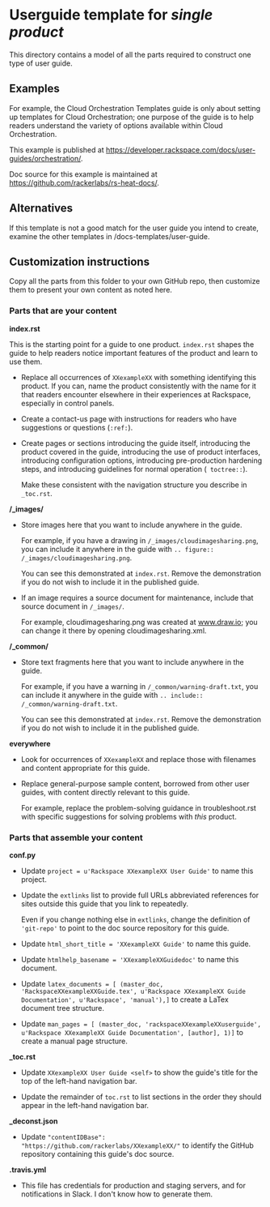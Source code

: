 Userguide template for *single product*
=======================================
This directory contains a model of all the parts required
to construct one type of user guide.

Examples
--------
For example, the Cloud Orchestration Templates guide is only about
setting up templates for Cloud Orchestration;
one purpose of the guide is to help readers understand
the variety of options available within Cloud Orchestration.

This example is published at
https://developer.rackspace.com/docs/user-guides/orchestration/.

Doc source for this example is maintained at
https://github.com/rackerlabs/rs-heat-docs/.

Alternatives
------------
If this template is not a good match for the user guide you intend to create,
examine the other templates in /docs-templates/user-guide.

Customization instructions
--------------------------
Copy all the parts from this folder to your own GitHub repo,
then customize them to present your own content as noted here.

### Parts that are your content

**index.rst**

This is the starting point for a guide to
one product.
``index.rst`` shapes the guide
to help readers notice
important features of the product and learn to use them.

- Replace all occurrences of ``XXexampleXX``
  with something identifying this
  product.
  If you can, name the product consistently with the name for it that
  readers encounter elsewhere in their experiences at Rackspace,
  especially in control panels.

- Create a contact-us page with instructions for readers
  who have suggestions or questions (``:ref:``).

- Create pages or sections
  introducing the guide itself,
  introducing the product covered in the guide,
  introducing the use of product interfaces,
  introducing configuration options,
  introducing pre-production hardening steps,
  and introducing guidelines for normal operation (`` toctree::``).

  Make these consistent with the navigation structure you describe
  in ``_toc.rst``.

**/_images/**

- Store images here that you want to include anywhere
  in the guide.

  For example, if you have a drawing in ``/_images/cloudimagesharing.png``,
  you can include it anywhere in the guide with
  ``.. figure:: /_images/cloudimagesharing.png``.

  You can see this demonstrated at ``index.rst``.
  Remove the demonstration if you do not wish to include it in
  the published guide.

- If an image requires a source document for maintenance,
  include that source document in ``/_images/``.

  For example, cloudimagesharing.png was created at www.draw.io;
  you can change it there by opening cloudimagesharing.xml.

**/_common/**

- Store text fragments here that you want to include anywhere
  in the guide.

  For example, if you have a warning in ``/_common/warning-draft.txt``,
  you can include it anywhere in the guide with
  ``.. include:: /_common/warning-draft.txt``.

  You can see this demonstrated at ``index.rst``.
  Remove the demonstration if you do not wish to include it in
  the published guide.

**everywhere**

- Look for occurrences of ``XXexampleXX`` and replace those with
  filenames and content
  appropriate for this guide.

- Replace general-purpose sample content,
  borrowed from other user guides, with content
  directly relevant to this guide.

  For example, replace the problem-solving guidance in troubleshoot.rst
  with specific suggestions for solving problems with *this* product.

### Parts that assemble your content

**conf.py**

- Update ``project = u'Rackspace XXexampleXX User Guide'`` to name this project.

- Update the ``extlinks`` list to provide full URLs abbreviated references for
  sites outside this guide that you link to repeatedly.

  Even if you change nothing else in ``extlinks``,
  change the definition of ``'git-repo'``
  to point to the doc source repository for this guide.

- Update ``html_short_title = 'XXexampleXX Guide'`` to name this guide.

- Update ``htmlhelp_basename = 'XXexampleXXGuidedoc'`` to name this document.

- Update ``latex_documents = [
  (master_doc, 'RackspaceXXexampleXXGuide.tex',
  u'Rackspace XXexampleXX Guide Documentation',
  u'Rackspace', 'manual'),]`` to create a LaTex document tree structure.

- Update ``man_pages = [
    (master_doc, 'rackspaceXXexampleXXuserguide', u'Rackspace XXexampleXX Guide Documentation',
    [author], 1)]`` to create a manual page structure.

**_toc.rst**

- Update ``XXexampleXX User Guide <self>`` to show the guide's title for the
  top of the left-hand navigation bar.

- Update the remainder of ``toc.rst`` to list sections in the order they should
  appear in the left-hand navigation bar.

**_deconst.json**

- Update ``"contentIDBase": "https://github.com/rackerlabs/XXexampleXX/"``
  to identify the GitHub repository containing this guide's doc source.

**.travis.yml**

- This file has credentials for production and staging servers,
  and for notifications in Slack.
  I don't know how to generate them.
